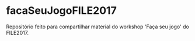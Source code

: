 # facaSeuJogoFILE2017
Repositório feito para compartilhar material do workshop 'Faça seu jogo' do FILE2017.
